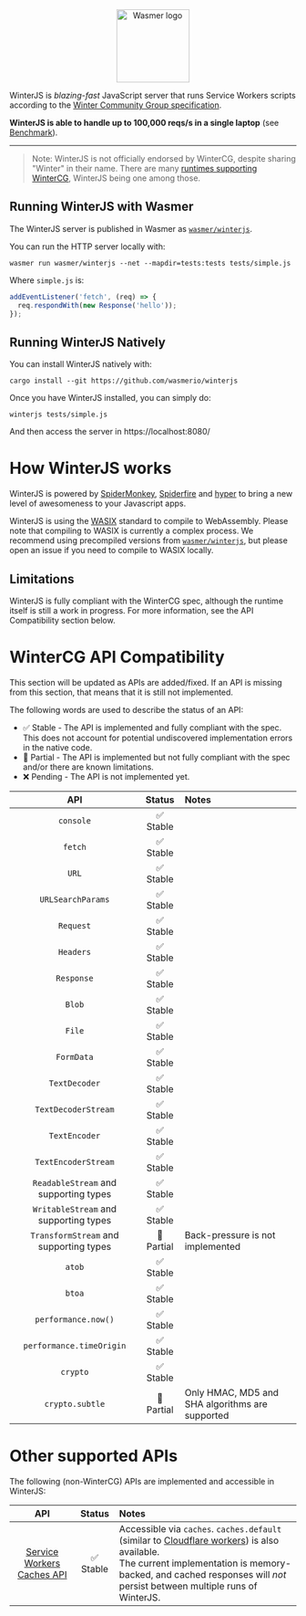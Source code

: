 <div align="center">
  <a href="https://github.com/wasmerio/winterjs" target="_blank">
    <picture>
      <source srcset="https://raw.githubusercontent.com/wasmerio/winterjs/main/assets/winterjs-logo-white.png" height="128" media="(prefers-color-scheme: dark)">
      <img height="128" src="https://raw.githubusercontent.com/wasmerio/winterjs/main/assets/winterjs-logo-black.png" alt="Wasmer logo">
    </picture>
  </a>
</div>

WinterJS is *blazing-fast* JavaScript server that runs Service Workers scripts according to the [Winter Community Group specification](https://wintercg.org/).

**WinterJS is able to handle up to 100,000 reqs/s in a single laptop** (see [Benchmark](./benchmark)).

----

> Note: WinterJS is not officially endorsed by WinterCG, despite sharing "Winter" in their name. There are many [runtimes supporting WinterCG](https://runtime-keys.proposal.wintercg.org/), WinterJS being one among those.

## Running WinterJS with Wasmer

The WinterJS server is published in Wasmer as [`wasmer/winterjs`](https://wasmer.io/wasmer/winterjs).

You can run the HTTP server locally with:

```shell
wasmer run wasmer/winterjs --net --mapdir=tests:tests tests/simple.js
```

Where `simple.js` is:

```js
addEventListener('fetch', (req) => {
  req.respondWith(new Response('hello'));
});
```

## Running WinterJS Natively

You can install WinterJS natively with:

```
cargo install --git https://github.com/wasmerio/winterjs
```

Once you have WinterJS installed, you can simply do:

```shell
winterjs tests/simple.js
```

And then access the server in https://localhost:8080/

# How WinterJS works

WinterJS is powered by [SpiderMonkey](https://spidermonkey.dev/), [Spiderfire](https://github.com/Redfire75369/spiderfire) and [hyper](https://hyper.rs/)
to bring a new level of awesomeness to your Javascript apps.

WinterJS is using the [WASIX](https://wasix.org) standard to compile to WebAssembly. Please note that compiling to WASIX is currently a complex process. We recommend using precompiled versions from [`wasmer/winterjs`](https://wasmer.io/wasmer/winterjs), but please open an issue if you need to compile to WASIX locally.

## Limitations

WinterJS is fully compliant with the WinterCG spec, although the runtime itself is still a work in progress.
For more information, see the API Compatibility section below.

# WinterCG API Compatibility

This section will be updated as APIs are added/fixed.
If an API is missing from this section, that means that it is still not implemented.

The following words are used to describe the status of an API:

* ✅ Stable - The API is implemented and fully compliant with the spec. This does not account for potential undiscovered implementation errors in the native code.
* 🔶 Partial - The API is implemented but not fully compliant with the spec and/or there are known limitations.
* ❌ Pending - The API is not implemented yet.

|API|Status|Notes|
|:-:|:-:|:--|
|`console`|✅ Stable|
|`fetch`|✅ Stable|
|`URL`|✅ Stable|
|`URLSearchParams`|✅ Stable|
|`Request`|✅ Stable|
|`Headers`|✅ Stable|
|`Response`|✅ Stable|
|`Blob`|✅ Stable|
|`File`|✅ Stable|
|`FormData`|✅ Stable|
|`TextDecoder`|✅ Stable|
|`TextDecoderStream`|✅ Stable|
|`TextEncoder`|✅ Stable|
|`TextEncoderStream`|✅ Stable|
|`ReadableStream` and supporting types|✅ Stable|
|`WritableStream` and supporting types|✅ Stable|
|`TransformStream` and supporting types|🔶 Partial|Back-pressure is not implemented
|`atob`|✅ Stable|
|`btoa`|✅ Stable|
|`performance.now()`|✅ Stable|
|`performance.timeOrigin`|✅ Stable|
|`crypto`|✅ Stable|
|`crypto.subtle`|🔶 Partial|Only HMAC, MD5 and SHA algorithms are supported

# Other supported APIs

The following (non-WinterCG) APIs are implemented and accessible in WinterJS:

|API|Status|Notes|
|:-:|:-:|:--|
|[Service Workers Caches API](https://www.w3.org/TR/service-workers/#cache-objects)|✅ Stable|Accessible via `caches`. `caches.default` (similar to [Cloudflare workers](https://developers.cloudflare.com/workers/runtime-apis/cache/#accessing-cache)) is also available.<br/>The current implementation is memory-backed, and cached responses will *not* persist between multiple runs of WinterJS.
